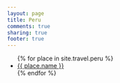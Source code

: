 ```yaml
---
layout: page
title: Peru
comments: true
sharing: true
footer: true
---
```

<ul>
  {% for place in site.travel.peru %}
    <li><a href="{{ root_url }}/blog/{{ place.url }}">{{ place.name }}</a></li>
  {% endfor %}
</ul>

